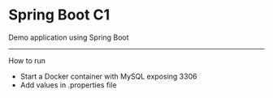 # Spring Boot C1

Demo application using Spring Boot

---
How to run
- Start a Docker container with MySQL exposing 3306
- Add values in .properties file